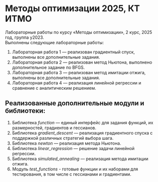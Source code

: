 # Методы оптимизации 2025, КТ ИТМО

Лабораторные работы по курсу «Методы оптимизации», 2 курс, 2025 год, группа у2023.  
Выполнены следующие лабораторные работы:
1. Лабораторная работа 1 — реализован градиентный спуск, выполнены все дополнительные задания.
2. Лабораторная работа 2 — реализован метод Ньютона, выполнено дополнительное задание по BFGS.
3. Лабораторная работа 3 — реализован метод имитации отжига, выполнены все дополнительные задания.
4. Лабораторная работа 4 — реализация линейной регрессии и сравнение с аналитическим решением.

## Реализованные дополнительные модули и библиотеки:
1. Библиотека *function* — единый интерфейс для задания функций, их размерностей, градиентов и гессианов.
2. Библиотека *gradient_descent* — реализация градиентного спуска с поддержкой различных стратегий выбора шага.
3. Библиотека *newton* — реализация метода Ньютона.
4. Библиотека *linear_regression* — решение задачи линейной регрессии.
5. Библиотека *simulated_annealing* — реализация метода имитации отжига.
6. Модуль *test_functions* - готовые функции и их наборами для тестирования, в том числе с гессианами и градиентами.